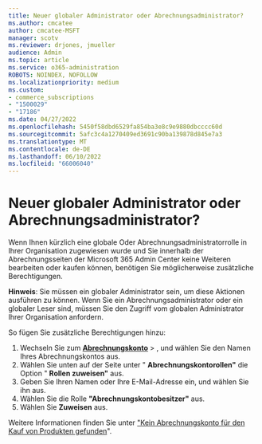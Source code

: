 ```yaml
---
title: Neuer globaler Administrator oder Abrechnungsadministrator?
ms.author: cmcatee
author: cmcatee-MSFT
manager: scotv
ms.reviewer: drjones, jmueller
audience: Admin
ms.topic: article
ms.service: o365-administration
ROBOTS: NOINDEX, NOFOLLOW
ms.localizationpriority: medium
ms.custom:
- commerce_subscriptions
- "1500029"
- "17186"
ms.date: 04/27/2022
ms.openlocfilehash: 5450f58dbd6529fa854ba3e8c9e9880dbcccc60d
ms.sourcegitcommit: 5afc3c4a1270409ed3691c90ba139878d845e7a3
ms.translationtype: MT
ms.contentlocale: de-DE
ms.lasthandoff: 06/10/2022
ms.locfileid: "66006040"
---
```

# <a name="new-global-or-billing-administrator"></a>Neuer globaler Administrator oder Abrechnungsadministrator?

Wenn Ihnen kürzlich eine globale Oder Abrechnungsadministratorrolle in Ihrer Organisation zugewiesen wurde und Sie innerhalb der Abrechnungsseiten der Microsoft 365 Admin Center keine Weiteren bearbeiten oder kaufen können, benötigen Sie möglicherweise zusätzliche Berechtigungen.

**Hinweis**: Sie müssen ein globaler Administrator sein, um diese Aktionen ausführen zu können. Wenn Sie ein Abrechnungsadministrator oder ein globaler Leser sind, müssen Sie den Zugriff vom globalen Administrator Ihrer Organisation anfordern.

So fügen Sie zusätzliche Berechtigungen hinzu:

1. Wechseln Sie zum [**Abrechnungskonto**](https://admin.microsoft.com/Adminportal/Home?ref=BillingAccounts/billing-accounts) > , und wählen Sie den Namen Ihres Abrechnungskontos aus.
2. Wählen Sie unten auf der Seite unter " **Abrechnungskontorollen"** die Option " **Rollen zuweisen"** aus.
3. Geben Sie Ihren Namen oder Ihre E-Mail-Adresse ein, und wählen Sie ihn aus.
4. Wählen Sie die Rolle **"Abrechnungskontobesitzer"** aus.
5. Wählen Sie **Zuweisen** aus.

Weitere Informationen finden Sie unter ["Kein Abrechnungskonto für den Kauf von Produkten gefunden](https://docs.microsoft.com/microsoft-365/commerce/no-billing-account-found)".
